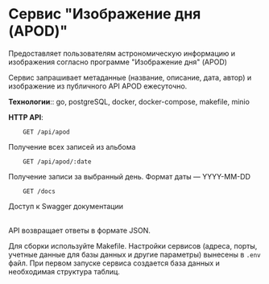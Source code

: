 # Сервис "Изображение дня (APOD)"

Предоставляет пользователям астрономическую информацию и изображения согласно программе "Изображение дня" (APOD)

Сервис запрашивает метаданные (название, описание, дата, автор) и изображение из публичного API APOD ежесуточно.

**Технологии**:: go, postgreSQL, docker, docker-compose, makefile, minio

**HTTP API**:

```
    GET /api/apod
```
 Получение всех записей из альбома

```
    GET /api/apod/:date
```
Получение записи за выбранный день. Формат даты — YYYY-MM-DD

```
    GET /docs
```
Доступ к Swagger документации
<br></br>

API возвращает ответы в формате JSON.

Для сборки используйте Makefile.  Настройки сервисов (адреса, порты, учетные данные для базы данных и другие параметры) вынесены в `.env` файл. При первом запуске сервиса   создается база данных и необходимая структура таблиц.

